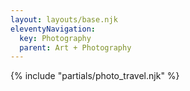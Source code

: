 ```yaml
---
layout: layouts/base.njk
eleventyNavigation:
  key: Photography
  parent: Art + Photography
---
```


<div class="container">
  {% include "partials/photo_travel.njk" %}
</div>

